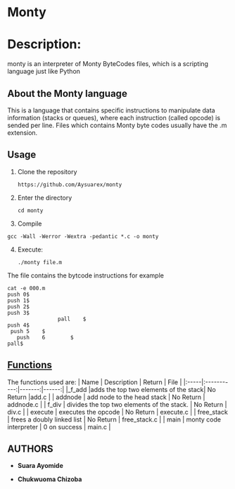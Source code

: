 # **Monty**


# Description:
monty is an interpreter of Monty ByteCodes files, which is a scripting language just like Python

## About the Monty language
This is a language that contains specific instructions to manipulate data information (stacks or queues), where each instruction (called opcode) is sended per line. Files which contains Monty byte codes usually have the .m extension.
## **Usage**
1. Clone the repository
     
     ```https://github.com/Aysuarex/monty```
2. Enter the directory
    
    ```cd monty```
3. Compile
 
 ```gcc -Wall -Werror -Wextra -pedantic *.c -o monty```

4. Execute:

    ```
    ./monty file.m
    ```
The file contains the bytcode instructions for example
   ```
cat -e 000.m
push 0$
push 1$
push 2$
  push 3$
                   pall    $
push 4$
    push 5    $
      push    6        $
pall$
```
## <u> Functions </u>
The functions used are:
| Name | Description | Return | File |
|:-----|:-----------:|-------:|------:|
|_f_add |adds the top two elements of the stack| No Return |add.c |
| addnode | add node to the head stack | No Return | addnode.c |
| f_div | divides the top two elements of the stack. | No Return | div.c |
| execute | executes the opcode | No Return | execute.c |
| free_stack | frees a doubly linked list | No Return |	free_stack.c |
| main | monty code interpreter | 0 on success | main.c |



## AUTHORS 
* **Suara Ayomide**

* **Chukwuoma Chizoba**


